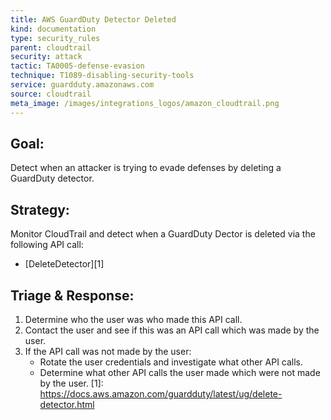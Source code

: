 ```yaml
---
title: AWS GuardDuty Detector Deleted
kind: documentation
type: security_rules
parent: cloudtrail
security: attack
tactic: TA0005-defense-evasion
technique: T1089-disabling-security-tools
service: guardduty.amazonaws.com
source: cloudtrail
meta_image: /images/integrations_logos/amazon_cloudtrail.png
---
```

## **Goal:**
Detect when an attacker is trying to evade defenses by deleting a GuardDuty detector.

## **Strategy:**
Monitor CloudTrail and detect when a GuardDuty Dector is deleted via the following API call:
* [DeleteDetector][1]

## **Triage & Response:**
1. Determine who the user was who made this API call.
2. Contact the user and see if this was an API call which was made by the user.
3. If the API call was not made by the user:
   * Rotate the user credentials and investigate what other API calls.
   * Determine what other API calls the user made which were not made by the user.
[1]: https://docs.aws.amazon.com/guardduty/latest/ug/delete-detector.html
